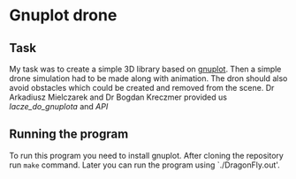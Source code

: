 # Gnuplot drone

## Task 
My task was to create a simple 3D library based on [gnuplot](http://www.gnuplot.info/). Then a simple drone simulation had to be made along with animation. The dron should also avoid obstacles which could be created and removed from the scene. Dr Arkadiusz Mielczarek and Dr Bogdan Kreczmer provided us _lacze_do_gnuplota_ and _API_


## Running the program
To run this program you need to install gnuplot.
After cloning the repository run ` make ` command. Later you can run the program using `./DragonFly.out'.
